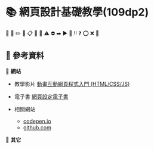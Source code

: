 :books: 網頁設計基礎教學(109dp2)
===

:memo: :pushpin: :pencil2: :orange_book: :clipboard: :key: :pill: :warning: :no_entry: :arrow_right: :arrow_forward: :high_brightness: :bangbang: :question: :o: :x: :triangular_flag_on_post: 

## :green_book: 參考資料

:memo: **網站**

* 教學影片
    [動畫互動網頁程式入門 (HTML/CSS/JS)](https://youtube.com/playlist?list=PLzQk5dOLy-au5Qnf1Mh65-pq-NqCD0dpW)

* 電子書
    [網頁設定電子書](https://drive.google.com/drive/folders/0ByGM-lH6LtyjNWxSSjlQU0JTcFk?resourcekey=0-AScLRATcZ75HgfMc1Fc1tw&usp=sharing)

* 相關網站
    * [codepen.io](https://codepen.io/) 
    * [github.com](https://github.com/)

:memo: **其它**
